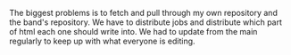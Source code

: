 The biggest problems is to fetch and pull through my own repository
and the band's repository. We have to distribute jobs and distribute
which part of html each one should write into. We had to update from the main regularly to keep up with what everyone is editing. 
